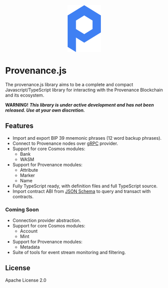 <div align="center">
<img src="./docs/logo.svg" alt="Provenance" width="106px" height="150px"/>
</div>

# Provenance.js

The provenance.js library aims to be a complete and compact Javascript/TypeScript library for interacting with the Provenance Blockchain and its ecosystem.

**WARNING!**
***This library is under active development and has not been released. Use at your own discretion.***

## Features

* Import and export BIP 39 mnemonic phrases (12 word backup phrases).
* Connect to Provenance nodes over [gRPC](https://grpc.io/) provider.
* Support for core Cosmos modules:
  * Bank
  * WASM
* Support for Provenance modules:
  *  Attribute
  *  Marker
  *  Name
* Fully TypeScript ready, with definition files and full TypeScript source.
* Import contract ABI from [JSON Schema](http://json-schema.org) to query and transact with contracts.

### Coming Soon

* Connection provider abstraction.
* Support for core Cosmos modules:
   *  Account
   *  Mint
* Support for Provenance modules:
  *  Metadata
* Suite of tools for event stream monitoring and filtering.

## License

Apache License 2.0
